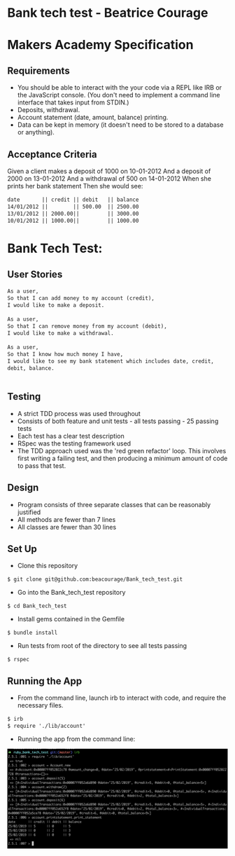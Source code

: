 # Bank tech test - Beatrice Courage


# Makers Academy Specification

Requirements
-----
* You should be able to interact with the your code via a REPL like IRB or the JavaScript console. (You don't need to implement a command line interface that takes input from STDIN.)
* Deposits, withdrawal.
* Account statement (date, amount, balance) printing.
* Data can be kept in memory (it doesn't need to be stored to a database or anything).

Acceptance Criteria
-----
Given a client makes a deposit of 1000 on 10-01-2012
And a deposit of 2000 on 13-01-2012
And a withdrawal of 500 on 14-01-2012
When she prints her bank statement
Then she would see:

```
date       || credit || debit   || balance
14/01/2012 ||        || 500.00  || 2500.00
13/01/2012 || 2000.00||         || 3000.00
10/01/2012 || 1000.00||         || 1000.00
```


# Bank Tech Test:


User Stories
-----
```
As a user,
So that I can add money to my account (credit),
I would like to make a deposit.

As a user,
So that I can remove money from my account (debit),
I would like to make a withdrawal.

As a user,
So that I know how much money I have,
I would like to see my bank statement which includes date, credit, debit, balance.


```
Testing
-----
* A strict TDD process was used throughout
* Consists of  both feature and unit tests - all tests passing - 25 passing tests
* Each test has a clear test description
* RSpec was the testing framework used
* The TDD approach used was the 'red green refactor' loop. This involves first writing a failing test, and then producing a minimum amount of code to pass that test.

Design
-----
* Program consists of three separate classes that can be reasonably justified
* All methods are fewer than 7 lines
* All classes are fewer than 30 lines


Set Up
-----
* Clone this repository
```
$ git clone git@github.com:beacourage/Bank_tech_test.git
```
* Go into the Bank_tech_test repository
```
$ cd Bank_tech_test
```
* Install gems contained in the Gemfile
```
$ bundle install
```
* Run tests from root of the directory to see all tests passing
```
$ rspec
```
Running the App
-----

* From the command line, launch irb to interact with code, and require the necessary files.

```
$ irb
$ require './lib/account'
```

* Running the app from the command line:

 ![Screenshot](Screenshot1.png)

